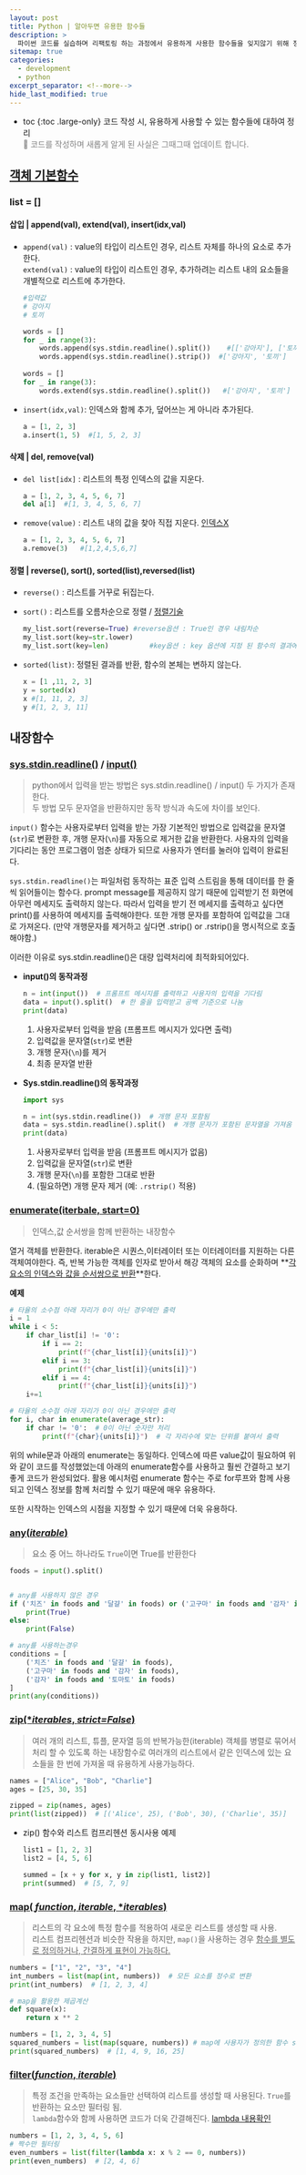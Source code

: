 ```yaml
---
layout: post
title: Python | 알아두면 유용한 함수들 
description: >
  파이썬 코드를 실습하며 리팩토링 하는 과정에서 유용하게 사용한 함수들을 잊지않기 위해 정리
sitemap: true
categories:
  - development
  - python 
excerpt_separator: <!--more-->
hide_last_modified: true
---
```

* toc
{:toc .large-only}
코드 작성 시, 유용하게 사용할 수 있는 함수들에 대하여 정리<br><span style="color:gray">📍 코드를 작성하며 새롭게 알게 된 사실은 그때그때 업데이트 합니다.</span>

<!--more-->

## [객체 기본함수](https://wikidocs.net/16043)

### list = []

#### 삽입 | append(val), extend(val), insert(idx,val)

- `append(val)` : value의 타입이 리스트인 경우, 리스트 자체를 하나의 요소로 추가한다.<br>`extend(val)` : value의 타입이 리스트인 경우, 추가하려는 리스트 내의 요소들을 개별적으로 리스트에 추가한다.

  ```python
  #입력값
  # 강아지
  # 토끼
  
  words = []
  for _ in range(3):
      words.append(sys.stdin.readline().split())	#[['강아지'], ['토끼']]
      words.append(sys.stdin.readline().strip())  #['강아지', '토끼']
      
  words = []
  for _ in range(3):
      words.extend(sys.stdin.readline().split())   #['강아지', '토끼']
  ```

- `insert(idx,val)`: 인덱스와 함께 추가, 덮어쓰는 게 아니라 추가된다.

  ```python
  a = [1, 2, 3]
  a.insert(1, 5)  #[1, 5, 2, 3]
  ```

#### 삭제 | del, remove(val)

- `del list[idx]` : 리스트의 특정 인덱스의 값을 지운다.

  ```python
  a = [1, 2, 3, 4, 5, 6, 7]
  del a[1]	#[1, 3, 4, 5, 6, 7]
  ```

- `remove(value)` : 리스트 내의 값을 찾아 직접 지운다. <u>인덱스X</u>

  ```python
  a = [1, 2, 3, 4, 5, 6, 7]
  a.remove(3)	#[1,2,4,5,6,7]
  ```

#### 정렬 | reverse(), sort(), sorted(list),reversed(list)

- `reverse()` : 리스트를 거꾸로 뒤집는다.

- `sort()` : 리스트를 오름차순으로 정렬 / [정렬기술](https://docs.python.org/3/howto/sorting.html#sortinghowto)

  ```python
  my_list.sort(reverse=True) #reverse옵션 : True인 경우 내림차순
  my_list.sort(key=str.lower)	
  my_list.sort(key=len)			 #key옵션 : key 옵션에 지정 된 함수의 결과에 따라 정렬
  ```

- `sorted(list)`: 정렬된 결과를 반환, 함수의 본체는 변하지 않는다.

  ```python
  x = [1 ,11, 2, 3]
  y = sorted(x)
  x #[1, 11, 2, 3]
  y #[1, 2, 3, 11]
  ```

## 내장함수

### [sys.stdin.readline()](https://docs.python.org/3/library/sys.html#sys.stdin) / [input()](https://docs.python.org/3/library/functions.html#input) 

> python에서 입력을 받는 방법은 sys.stdin.readline() / input() 두 가지가 존재한다. <br>두 방법 모두 문자열을 반환하지만 동작 방식과 속도에 차이를 보인다. 

`input()` 함수는 사용자로부터 입력을 받는 가장 기본적인 방법으로 입력값을 문자열(`str`)로 변환한 후, 개행 문자(`\n`)를 자동으로 제거한 값을 반환한다. 사용자의 입력을 기다리는 동안 프로그램이 멈춘 상태가 되므로 사용자가 엔터를 눌러야 입력이 완료된다. 

`sys.stdin.readline()`는 파일처럼 동작하는 표준 입력 스트림을 통해 데이터를 한 줄씩 읽어들이는 함수다. prompt message를 제공하지 않기 때문에 입력받기 전 화면에 아무런 메세지도 출력하지 않는다. 따라서 입력을 받기 전 메세지를 출력하고 싶다면 print()를 사용하여 메세지를 출력해야한다. 또한 개행 문자를 포함하여 입력값을 그대로 가져온다. (만약 개행문자를 제거하고 싶다면 .strip() or .rstrip()을 명시적으로 호출해야함.)

이러한 이유로 sys.stdin.readline()은 대량 입력처리에 최적화되어있다. 

- **input()의 동작과정**

  ```python
  n = int(input())  # 프롬프트 메시지를 출력하고 사용자의 입력을 기다림
  data = input().split()  # 한 줄을 입력받고 공백 기준으로 나눔
  print(data)
  ```

  1. 사용자로부터 입력을 받음 (프롬프트 메시지가 있다면 출력)
  2. 입력값을 문자열(`str`)로 변환
  3. 개행 문자(`\n`)를 제거
  4. 최종 문자열 반환

- **Sys.stdin.readline()의 동작과정**

  ```python
  import sys
  
  n = int(sys.stdin.readline())  # 개행 문자 포함됨
  data = sys.stdin.readline().split()  # 개행 문자가 포함된 문자열을 가져옴
  print(data)
  ```

  1. 사용자로부터 입력을 받음 (프롬프트 메시지가 없음)
  2. 입력값을 문자열(`str`)로 변환
  3. 개행 문자(`\n`)를 포함한 그대로 반환
  4. (필요하면) 개행 문자 제거 (예: `.rstrip()` 적용)



### [enumerate(iterbale, start=0)](https://docs.python.org/ko/3/library/functions.html#enumerate)

> 인덱스,값 순서쌍을 함께 반환하는 내장함수

열거 객체를 반환한다. iterable은 시퀀스,이터레이터 또는 이터레이터를 지원하는 다른 객체여야한다. 즉, 반복 가능한 객체를 인자로 받아서 해강 객체의 요소를 순화하며 **<u>각 요소의 인덱스와 값을 순서쌍으로 반환</u>**한다.

**예제**

```python
# 타율의 소수점 아래 자리가 0이 아닌 경우에만 출력
i = 1
while i < 5:
    if char_list[i] != '0':
        if i == 2:
            print(f"{char_list[i]}{units[i]}")
        elif i == 3:
            print(f"{char_list[i]}{units[i]}")
        elif i == 4:
            print(f"{char_list[i]}{units[i]}")
    i+=1

# 타율의 소수점 아래 자리가 0이 아닌 경우에만 출력
for i, char in enumerate(average_str):
    if char != '0':  # 0이 아닌 숫자만 처리
        print(f"{char}{units[i]}")  # 각 자리수에 맞는 단위를 붙여서 출력
```

위의 while문과 아래의 enumerate는 동일하다. 인덱스에 따른 value값이 필요하여 위와 같이 코드를 작성했었는데 아래의 enumerate함수를 사용하고 훨씬 간결하고 보기좋게 코드가 완성되었다. 활용 예시처럼 enumerate 함수는 주로 for루프와 함께 사용되고 인덱스 정보를 함께 처리할 수 있기 때문에 매우 유용하다.

또한 시작하는 인덱스의 시점을 지정할 수 있기 때문에 더욱 유용하다.

### [any(*iterable*)](https://docs.python.org/3/library/functions.html#any)

> 요소 중 어느 하나라도 `True`이면 True를 반환한다

```python
foods = input().split()


# any를 사용하지 않은 경우
if ('치즈' in foods and '달걀' in foods) or ('고구마' in foods and '감자' in foods) or ('감자' in foods and '토마토' in foods):
    print(True)
else:
    print(False)

# any를 사용하는경우 
conditions = [
    ('치즈' in foods and '달걀' in foods),
    ('고구마' in foods and '감자' in foods),
    ('감자' in foods and '토마토' in foods)
]
print(any(conditions))
```

###  [zip(**iterables*, *strict=False*)](https://docs.python.org/3/library/functions.html#zip) 

> 여러 개의 리스트, 튜플, 문자열 등의 반복가능한(iterable) 객체를 병렬로 묶어서 처리 할 수 있도록 하는 내장함수로 여러개의 리스트에서 같은 인덱스에 있는 요소들을 한 번에 가져올 때 유용하게 사용가능하다.

```python
names = ["Alice", "Bob", "Charlie"]
ages = [25, 30, 35]

zipped = zip(names, ages)
print(list(zipped))  # [('Alice', 25), ('Bob', 30), ('Charlie', 35)]
```

- zip() 함수와 리스트 컴프리헨션 동시사용 예제

  ```python
  list1 = [1, 2, 3]
  list2 = [4, 5, 6]
  
  summed = [x + y for x, y in zip(list1, list2)]
  print(summed)  # [5, 7, 9]
  ```

### [map( *function*, *iterable*, **iterables*)](https://docs.python.org/3/library/functions.html#map)

> 리스트의 각 요소에 특정 함수를 적용하여 새로운 리스트를 생성할 때 사용.<br>리스트 컴프리헨션과 비슷한 작용을 하지만, `map()`을 사용하는 경우 <u>함수를 별도로 정의하거나, 간결하게 표현이 가능하다.</u>

```python
numbers = ["1", "2", "3", "4"]
int_numbers = list(map(int, numbers))  # 모든 요소를 정수로 변환
print(int_numbers)  # [1, 2, 3, 4]

# map을 활용한 제곱계산
def square(x):
    return x ** 2

numbers = [1, 2, 3, 4, 5]
squared_numbers = list(map(square, numbers)) # map에 사용자가 정의한 함수 square가 사용됨
print(squared_numbers)  # [1, 4, 9, 16, 25]
```

### [filter(*function*, *iterable*)](https://docs.python.org/3/library/functions.html#filter)

> 특정 조건을 만족하는 요소들만 선택하여 리스트를 생성할 때 사용된다. `True`를 반환하는 요소만 필터링 됨.<br>`lambda`함수와 함께 사용하면 코드가 더욱 간결해진다. [lambda 내용확인](/development/python/2025-03-25-python-02코드간결화/)

```python
numbers = [1, 2, 3, 4, 5, 6]
# 짝수만 필터링
even_numbers = list(filter(lambda x: x % 2 == 0, numbers))
print(even_numbers)  # [2, 4, 6]
```

